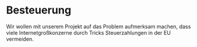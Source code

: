# Besteuerung


Wir wollen mit unserem Projekt auf das Problem aufmerksam machen, dass viele Internetgroßkonzerne durch Tricks Steuerzahlungen in der EU vermeiden.
